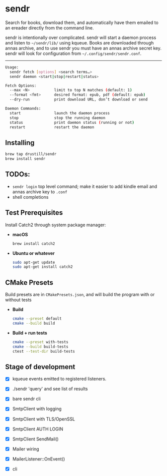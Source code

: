 # sendr

Search for books, download them, and automatically have them emailed to an ereader directly from the command line.

sendr is intentionally over complicated. sendr will start a daemon process and listen to `~/sendr/lib/` using kqueue.
Books are downloaded through annas archive, and to use sendr you must have an annas archive secret key. sendr will look for
configuration from `~/.config/sendr/sendr.conf`.

---

```bash
Usage:
  sendr fetch [options] <search terms…>
  sendr daemon <start|stop|restart|status>

Fetch Options:
  --max <N>           limit to top N matches (default: 1)
  --format <fmt>      desired format: epub, pdf (default: epub)
  --dry-run           print download URL, don’t download or send

Daemon Commands:
  start               launch the daemon process
  stop                stop the running daemon
  status              print daemon status (running or not)
  restart             restart the daemon
```

## Installing

```bash
brew tap drustill/sendr
brew install sendr
```

## TODOs:

- `sendr login` top level command; make it easier to add kindle email and annas archive key to `.conf`
- shell completions

## Test Prerequisites

Install Catch2 through system package manager:

- **macOS**
  ```bash
  brew install catch2
  ```

- **Ubuntu or whatever**
  ```bash
  sudo apt-get update
  sudo apt-get install catch2
  ```

## CMake Presets

Build presets are in `CMakePresets.json`, and will build the program with or without tests

- **Build**
  ```bash
  cmake --preset default
  cmake --build build
  ```
- **Build + run tests**
  ```bash
  cmake --preset with-tests
  cmake --build build-tests
  ctest --test-dir build-tests
  ```

## Stage of development

- [x] kqueue events emitted to registered listeners.
- [x] ./sendr 'query' and see list of results
- [x] bare sendr cli

- [x] SmtpClient with logging
- [x] SmtpClient with TLS/OpenSSL
- [x] SmtpClient AUTH LOGIN
- [x] SmtpClient SendMail()

- [x] Mailer wiring
- [x] MailerListener::OnEvent()

- [x] cli
